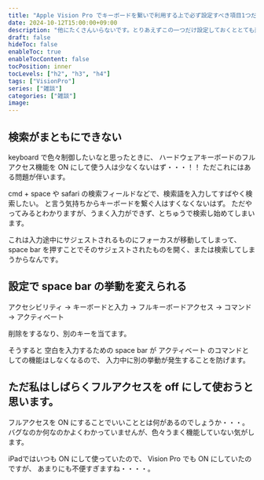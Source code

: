 ```yaml
---
title: "Apple Vision Pro でキーボードを繋いで利用する上で必ず設定すべき項目1つだけ"
date: 2024-10-12T15:00:00+09:00
description: "他にたくさんいらないです。とりあえずこの一つだけ設定しておくととても楽になります。"
draft: false
hideToc: false
enableToc: true
enableTocContent: false
tocPosition: inner
tocLevels: ["h2", "h3", "h4"]
tags: ["VisionPro"]
series: ["雑談"]
categories: ["雑談"]
image:
---
```


## 検索がまともにできない

keyboard で色々制御したいなと思ったときに、
ハードウェアキーボードのフルアクセス機能を ON にして使う人は少なくないはず・・・！！
ただこれにはある問題が伴います。

cmd + space や safari の検索フィールドなどで、検索語を入力してすばやく検索したい。
と言う気持ちからキーボードを繋ぐ人はすくなくないはず。
ただやってみるとわかりますが、うまく入力ができず、とちゅうで検索し始めてしまいます。

これは入力途中にサジェストされるものにフォーカスが移動してしまって、
space bar を押すことでそのサジェストされたものを開く、または検索してしまうからなんです。

## 設定で space bar の挙動を変えられる

アクセシビリティ -> キーボードと入力 -> フルキーボードアクセス -> コマンド -> アクティベート

削除をするなり、別のキーを当てます。

そうすると 空白を入力するための space bar が アクティベート のコマンドとしての機能はしなくなるので、
入力中に別の挙動が発生することを防げます。

## ただ私はしばらくフルアクセスを off にして使おうと思います。

フルアクセスを ON にすることでいいこととは何があるのでしょうか・・・。
バグなのか何なのかよくわかっていませんが、色々うまく機能していない気がします。

iPadではいつも ON にして使っていたので、 Vision Pro でも ON にしていたのですが、
あまりにも不便すぎますね・・・・。
